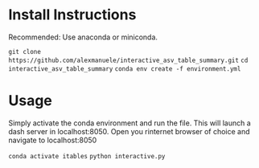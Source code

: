 # Install Instructions

Recommended: Use anaconda or miniconda. 

`git clone https://github.com/alexmanuele/interactive_asv_table_summary.git`
`cd interactive_asv_table_summary`
`conda env create -f environment.yml`

# Usage

Simply activate the conda environment and run the file. 
This will launch a dash server in localhost:8050. Open you rinternet browser of choice and navigate to localhost:8050

`conda activate itables`
`python interactive.py`
